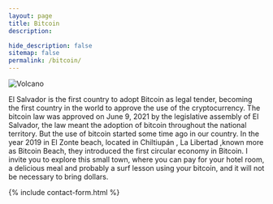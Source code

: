 ```yaml
---
layout: page
title: Bitcoin
description:

hide_description: false
sitemap: false
permalink: /bitcoin/
---
```


![Volcano](/assets/img/about/bitcoin-coin.jpg)

El Salvador is the first country to adopt Bitcoin as legal tender, becoming the first country in the world to approve the use of the cryptocurrency.
The bitcoin law was approved on June 9, 2021 by the legislative assembly of El Salvador, the law meant the adoption of bitcoin throughout the national territory.
But the use of bitcoin started some time ago in our country. In the year 2019 in El Zonte beach, located in Chiltiupán , La Libertad ,known more as Bitcoin Beach, they introduced the first circular economy in Bitcoin. I invite you to explore this small town, where you can pay for your hotel room, a delicious meal and probably a surf lesson using your bitcoin, and it will not be necessary to bring dollars.


{% include contact-form.html %}
